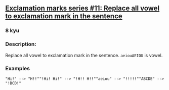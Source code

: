 <h2><a href=https://www.codewars.com/kata/57fb09ef2b5314a8a90001ed/train/javascript target="_blank">Exclamation marks series #11: Replace all vowel to exclamation mark in the sentence</a></h2><h3>8 kyu</h3><h3 id="description">Description:</h3><p> Replace all vowel to exclamation mark in the sentence. <code>aeiouAEIOU</code> is vowel.</p><h3 id="examples">Examples</h3><pre><code class="language-javascript"><span class="cm-string">"Hi!"</span> <span class="cm-operator">--&gt;</span> <span class="cm-string">"H!!"</span><span class="cm-string">"!Hi! Hi!"</span> <span class="cm-operator">--&gt;</span> <span class="cm-string">"!H!! H!!"</span><span class="cm-string">"aeiou"</span> <span class="cm-operator">--&gt;</span> <span class="cm-string">"!!!!!"</span><span class="cm-string">"ABCDE"</span> <span class="cm-operator">--&gt;</span> <span class="cm-string">"!BCD!"</span></code></pre>